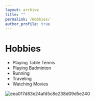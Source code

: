 ```yaml
---
layout: archive
title: ""
permalink: /Hobbies/
author_profile: true
---
```




Hobbies
===
* Playing Table Tennis
* Playing Badminton
* Running
* Traveling
* Watching Movies

![eea017d83e24afd5c8e238d09d5e240](https://github.com/yang-zheming/yang-zheming.github.io/assets/35208852/4d20596a-c4a0-4749-b76f-d0396ea4de19)

